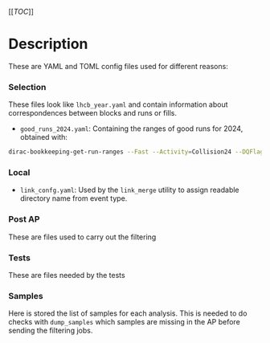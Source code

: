 [[_TOC_]]

# Description

These are YAML and TOML config files used for different reasons:

### Selection 

These files look like `lhcb_year.yaml` and contain information about correspondences
between blocks and runs or fills.

- `good_runs_2024.yaml`: Containing the ranges of good runs for 2024, obtained with:

```bash
dirac-bookkeeping-get-run-ranges --Fast --Activity=Collision24 --DQFlag=OK --RunGap=1
```

### Local 

- `link_confg.yaml`: Used by the `link_merge` utility to assign readable directory name from event type.

### Post AP

These are files used to carry out the filtering

### Tests

These are files needed by the tests

### Samples

Here is stored the list of samples for each analysis. This is needed to do checks with `dump_samples` which samples are missing in the AP before sending the filtering jobs.


